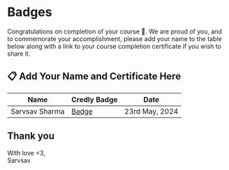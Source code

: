 # Badges

Congratulations on completion of your course 🎉. We are proud of you, and to commemorate your accomplishment, please add your name to the table below along with a link to your course completion certificate if you wish to share it.

## 📋 Add Your Name and Certificate Here

| Name | Credly Badge | Date |
|--| --| --|
| Sarvsav Sharma | [Badge](https://www.credly.com/badges/c2da6b0a-b0ab-4456-9788-751cc8f94e51/public_url) | 23rd May, 2024 |

## Thank you

With love <3,  
Sarvsav
